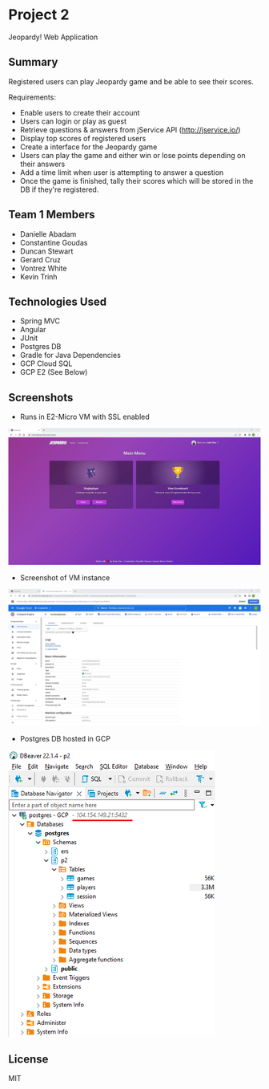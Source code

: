 # Project 2
Jeopardy! Web Application

## Summary
Registered users can play Jeopardy game and be able to see their scores.

Requirements:
* Enable users to create their account
* Users can login or play as guest
* Retrieve questions & answers from jService API (http://jservice.io/)
* Display top scores of registered users
* Create a interface for the Jeopardy game
* Users can play the game and either win or lose points depending on their answers
* Add a time limit when user is attempting to answer a question
* Once the game is finished, tally their scores which will be stored in the DB if they're registered.

## Team 1 Members
* Danielle Abadam
* Constantine Goudas
* Duncan Stewart
* Gerard Cruz
* Vontrez White
* Kevin Trinh
  
## Technologies Used
* Spring MVC
* Angular
* JUnit
* Postgres DB
* Gradle for Java Dependencies
* GCP Cloud SQL
* GCP E2 (See Below)

## Screenshots

  * Runs in E2-Micro VM with SSL enabled

![](imgs/screenshot_deployed_in_gcp_with_SSL.png)

  * Screenshot of VM instance

![](imgs/screenshot_e2_micro_instance.png)

  * Postgres DB hosted in GCP

![](imgs/uses_gcp_sql_postgres.png)

## License
MIT